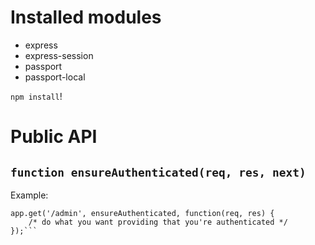 ﻿# Installed modules
* express
* express-session
* passport
* passport-local

`npm install`!

# Public API
## `function ensureAuthenticated(req, res, next)`
Example:
```[javascript]
app.get('/admin', ensureAuthenticated, function(req, res) {
	/* do what you want providing that you're authenticated */
});```